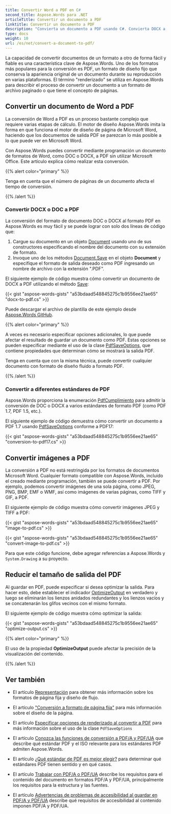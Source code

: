 ```yaml
---
title: Convertir Word a PDF en C#
second_title: Aspose.Words para .NET
articleTitle: Convertir un documento a PDF
linktitle: Convertir un documento a PDF
description: "Convierta un documento a PDF usando C#. Convierta DOCX a PDF C#. Se admiten varios formatos de entrada, incluidos los formatos Word, OpenOffice, Image y eBook."
type: docs
weight: 10
url: /es/net/convert-a-document-to-pdf/
---
```


La capacidad de convertir documentos de un formato a otro de forma fácil y fiable es una característica clave de Aspose.Words. Uno de los formatos más populares para la conversión es PDF, un formato de diseño fijo que conserva la apariencia original de un documento durante su reproducción en varias plataformas. El término "renderizado" se utiliza en Aspose.Words para describir el proceso de convertir un documento a un formato de archivo paginado o que tiene el concepto de páginas.

## Convertir un documento de Word a PDF

La conversión de Word a PDF es un proceso bastante complejo que requiere varias etapas de cálculo. El motor de diseño Aspose.Words imita la forma en que funciona el motor de diseño de página de Microsoft Word, haciendo que los documentos de salida PDF se parezcan lo más posible a lo que puede ver en Microsoft Word.

Con Aspose.Words puedes convertir mediante programación un documento de formatos de Word, como DOC o DOCX, a PDF sin utilizar Microsoft Office. Este artículo explica cómo realizar esta conversión.

{{% alert color="primary" %}}

Tenga en cuenta que el número de páginas de un documento afecta el tiempo de conversión.

{{% /alert %}}

### Convertir DOCX o DOC a PDF

La conversión del formato de documento DOC o DOCX al formato PDF en Aspose.Words es muy fácil y se puede lograr con solo dos líneas de código que:

1. Cargue su documento en un objeto [Document](https://reference.aspose.com/words/es/net/aspose.words/document/) usando uno de sus constructores especificando el nombre del documento con su extensión de formato.
1. Invoque uno de los métodos [Document.Save](https://reference.aspose.com/words/es/net/aspose.words/document/save/#save/) en el objeto **Document** y especifique el formato de salida deseado como PDF ingresando un nombre de archivo con la extensión ".PDF".

El siguiente ejemplo de código muestra cómo convertir un documento de DOCX a PDF utilizando el método [Save](https://reference.aspose.com/words/es/net/aspose.words/document/save/):

{{< gist "aspose-words-gists" "a53bdaad548845275c1b9556ee21ae65" "docx-to-pdf.cs" >}}

Puede descargar el archivo de plantilla de este ejemplo desde [Aspose.Words GitHub](https://github.com/aspose-words/Aspose.Words-for-.NET/blob/master/Examples/Data/Rendering.docx).

{{% alert color="primary" %}}

A veces es necesario especificar opciones adicionales, lo que puede afectar el resultado de guardar un documento como PDF. Estas opciones se pueden especificar mediante el uso de la clase [PdfSaveOptions](https://reference.aspose.com/words/es/net/aspose.words.saving/pdfsaveoptions/), que contiene propiedades que determinan cómo se mostrará la salida PDF.

Tenga en cuenta que con la misma técnica, puede convertir cualquier documento con formato de diseño fluido a formato PDF.

{{% /alert %}}

### Convertir a diferentes estándares de PDF

Aspose.Words proporciona la enumeración [PdfCumplimiento](https://reference.aspose.com/words/es/net/aspose.words.saving/pdfcompliance/) para admitir la conversión de DOC o DOCX a varios estándares de formato PDF (como PDF 1.7, PDF 1.5, etc.).

El siguiente ejemplo de código demuestra cómo convertir un documento a PDF 1.7 usando [PdfSaveOptions](https://reference.aspose.com/words/es/net/aspose.words.saving/pdfsaveoptions/) conforme a PDF17:

{{< gist "aspose-words-gists" "a53bdaad548845275c1b9556ee21ae65" "conversion-to-pdf17.cs" >}}

## Convertir imágenes a PDF

La conversión a PDF no está restringida por los formatos de documentos Microsoft Word. Cualquier formato compatible con Aspose.Words, incluido el creado mediante programación, también se puede convertir a PDF. Por ejemplo, podemos convertir imágenes de una sola página, como JPEG, PNG, BMP, EMF o WMF, así como imágenes de varias páginas, como TIFF y GIF, a PDF.

El siguiente ejemplo de código muestra cómo convertir imágenes JPEG y TIFF a PDF:

{{< gist "aspose-words-gists" "a53bdaad548845275c1b9556ee21ae65" "image-to-pdf.cs" >}}

{{< gist "aspose-words-gists" "a53bdaad548845275c1b9556ee21ae65" "convert-image-to-pdf.cs" >}}

Para que este código funcione, debe agregar referencias a Aspose.Words y `System.Drawing` a su proyecto.

## Reducir el tamaño de salida del PDF

Al guardar en PDF, puede especificar si desea optimizar la salida. Para hacer esto, debe establecer el indicador [OptimizeOutput](https://reference.aspose.com/words/es/net/aspose.words.saving/fixedpagesaveoptions/optimizeoutput/) en verdadero y luego se eliminarán los lienzos anidados redundantes y los lienzos vacíos y se concatenarán los glifos vecinos con el mismo formato.

El siguiente ejemplo de código muestra cómo optimizar la salida:

{{< gist "aspose-words-gists" "a53bdaad548845275c1b9556ee21ae65" "optimize-output.cs" >}}

{{% alert color="primary" %}}

El uso de la propiedad **OptimizeOutput** puede afectar la precisión de la visualización del contenido.

{{% /alert %}}

## Ver también

- El artículo [Representación](/words/es/net/rendering/) para obtener más información sobre los formatos de página fija y diseño de flujo.
- El artículo ["Conversión a formato de página fija"](/words/net/converting-to-fixed-page-format/#convertingtofixed-pageformat-whatisapagelayout) para más información sobre el diseño de la página.
- El artículo [Especificar opciones de renderizado al convertir a PDF](/words/es/net/specify-rendering-options-when-converting-to-pdf/) para más información sobre el uso de la clase `PdfSaveOptions`
- El artículo [Conozca las funciones de conversión a PDF/A y PDF/UA](/words/es/net/learn-features-of-conversion-to-pdf-a-pdf-ua/) que describe qué estándar PDF y el ISO relevante para los estándares PDF admiten Aspose.Words.
- El artículo [¿Qué estándar de PDF es mejor elegir?](/words/es/net/which-pdf-standard-is-better-to-choose/) para determinar qué estándares PDF tienen sentido y en qué casos.

- El artículo [Trabajar con PDF/A o PDF/UA](/words/es/net/working-with-pdfa-or-pdfua/) describe los requisitos para el contenido del documento en formatos PDF/A y PDF/UA, principalmente los requisitos para la estructura y las fuentes.

- El artículo [Advertencias de problemas de accesibilidad al guardar en PDF/A y PDF/UA](/words/es/net/warnings-when-saving-to-pdfa-and-pdfua/) describe qué requisitos de accesibilidad al contenido imponen PDF/A y PDF/UA.
